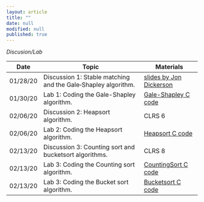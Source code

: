 ```yaml
---
layout: article
title: ""
date: null
modified: null
published: true
---
```


*Discusion/Lab*

Date | Topic | Materials |
-----|---------| --------------------|
01/28/20 | Discussion 1: Stable matching and the Gale‐Shapley algorithm.  |  [slides by Jon Dickerson](http://www.cs.cmu.edu/~arielpro/15896s16/slides/896s16-16.pdf) |
01/30/20 | Lab 1: Coding the Gale-Shapley algorithm.  | [Gale-Shapley C code](https://medium.com/@lsc830621/algorithm-stable-matching-problem-implementation-using-c-b40c6c6fc71a) |
02/06/20 | Discussion 2: Heapsort algorithm.  |  CLRS 6
02/06/20 | Lab 2: Coding the Heapsort algorithm.  | [Heapsort C code](http://enee351.github.io/discussion/heapsort.c) |
02/13/20 | Discussion 3: Counting sort and bucketsort algorithms.  |  CLRS 8
02/13/20 | Lab 3: Coding the Counting sort algorithm.  | [CountingSort C code](http://enee351.github.io/discussion/countingsort.c) |
02/13/20 | Lab 3: Coding the Bucket sort algorithm.  | [Bucketsort C code](http://enee351.github.io/discussion/bucketsort.c) |
